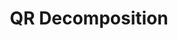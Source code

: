 ---
title:  "QR Decomposition"

excerpt: Computational Statistics, Matrix Factorization, QR decomposition 

toc : true
toc_sticky : true  

use_math: true

categories:
  - study
tags:
  - study
  - Computational Statistics
  - Matrix Factorization
  - QR Decomposition
---